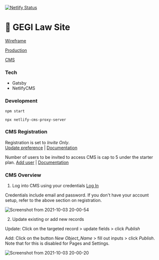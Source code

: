 [![Netlify Status](https://api.netlify.com/api/v1/badges/423fada0-86a3-4414-b1cd-fe2f84a16545/deploy-status)](https://app.netlify.com/sites/gegi-law/deploys)

# 🦄 GEGI Law Site

[Wireframe](https://www.figma.com/file/lgC8YPqiTAvGwk5X7buqLC/law.gegi.ca?node-id=584%3A27)

[Production](https://law.gegi.ca/)

[CMS](https://law.gegi.ca/admin)

### Tech
- Gatsby
- NetlifyCMS

### Development

```
npm start
```

```
npx netlify-cms-proxy-server
```

### CMS Registration

Registration is set to *Invite Only*.  
[Update preference](https://app.netlify.com/sites/gegi-law/settings/identity) | 
[Documentation](https://docs.netlify.com/visitor-access/identity/registration-login/#set-registration-preferences)

Number of users to be invited to access CMS is cap to 5 under the starter plan.
[Add user](https://app.netlify.com/sites/gegi-law/identity) | 
[Documentation](https://docs.netlify.com/visitor-access/identity/registration-login/#invitations)

### CMS Overview

1. Log into CMS using your credentials [Log In](https://law.gegi.ca/admin)

Credentials include email and password.  If you don't have your account setup, refer to the above section on registration.

![Screenshot from 2021-10-03 20-00-54](https://user-images.githubusercontent.com/59268689/135777913-747818d9-b7d6-4b7f-a9ec-c43376f17a71.png)


2. Update existing or add new records

Update: Click on the targeted record > update fields > click *Publish*

Add: Click on the button *New Object_Name* > fill out inputs > click *Publish*.  Note that for this is disabled for Pages and Settings. 

![Screenshot from 2021-10-03 20-00-20](https://user-images.githubusercontent.com/59268689/135777914-2709d33f-e9c5-40c5-8f4b-ad0b6c9a7460.png)



